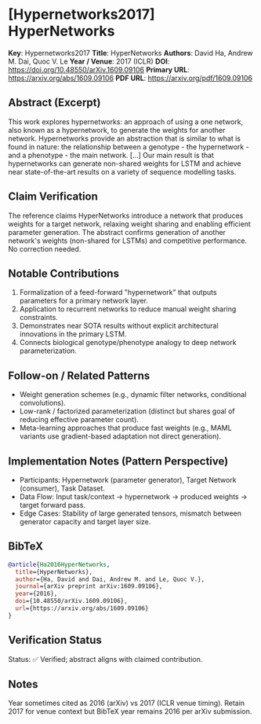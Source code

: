 # [Hypernetworks2017] HyperNetworks

**Key**: Hypernetworks2017
**Title**: HyperNetworks
**Authors**: David Ha, Andrew M. Dai, Quoc V. Le
**Year / Venue**: 2017 (ICLR)
**DOI**: <https://doi.org/10.48550/arXiv.1609.09106>
**Primary URL**: <https://arxiv.org/abs/1609.09106>
**PDF URL**: <https://arxiv.org/pdf/1609.09106>

## Abstract (Excerpt)

This work explores hypernetworks: an approach of using a one network, also known as a hypernetwork, to generate the weights for another network. Hypernetworks provide an abstraction that is similar to what is found in nature: the relationship between a genotype - the hypernetwork - and a phenotype - the main network. [...] Our main result is that hypernetworks can generate non-shared weights for LSTM and achieve near state-of-the-art results on a variety of sequence modelling tasks.

## Claim Verification

The reference claims HyperNetworks introduce a network that produces weights for a target network, relaxing weight sharing and enabling efficient parameter generation. The abstract confirms generation of another network's weights (non-shared for LSTMs) and competitive performance. No correction needed.

## Notable Contributions

1. Formalization of a feed-forward "hypernetwork" that outputs parameters for a primary network layer.
1. Application to recurrent networks to reduce manual weight sharing constraints.
1. Demonstrates near SOTA results without explicit architectural innovations in the primary LSTM.
1. Connects biological genotype/phenotype analogy to deep network parameterization.

## Follow-on / Related Patterns

- Weight generation schemes (e.g., dynamic filter networks, conditional convolutions).
- Low-rank / factorized parameterization (distinct but shares goal of reducing effective parameter count).
- Meta-learning approaches that produce fast weights (e.g., MAML variants use gradient-based adaptation not direct generation).

## Implementation Notes (Pattern Perspective)

- Participants: Hypernetwork (parameter generator), Target Network (consumer), Task Dataset.
- Data Flow: Input task/context → hypernetwork → produced weights → target forward pass.
- Edge Cases: Stability of large generated tensors, mismatch between generator capacity and target layer size.

## BibTeX

```bibtex
@article{Ha2016HyperNetworks,
  title={HyperNetworks},
  author={Ha, David and Dai, Andrew M. and Le, Quoc V.},
  journal={arXiv preprint arXiv:1609.09106},
  year={2016},
  doi={10.48550/arXiv.1609.09106},
  url={https://arxiv.org/abs/1609.09106}
}
```

## Verification Status

Status: ✅ Verified; abstract aligns with claimed contribution.

## Notes

Year sometimes cited as 2016 (arXiv) vs 2017 (ICLR venue timing). Retain 2017 for venue context but BibTeX year remains 2016 per arXiv submission.

